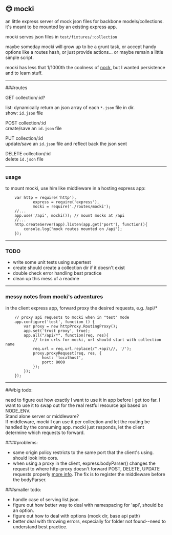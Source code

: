 ## 😌  mocki
an little express server of mock json files for backbone models/collections. it's meant to be mounted by an existing
express app.

mocki serves json files in `test/fixtures/:collection`  

maybe someday mocki will grow up to be a grunt task, or accept handy options like a routes hash, or just provide actions...  or maybe remain a little simple script. 

mocki has less that 1/1000th the coolness of [nock](https://github.com/flatiron/nock), but I wanted persistence and to learn stuff. 

---------------

###routes

GET collection/:id?  

list: dynamically return an json array of each `*.json` file in dir.  
show: `id.json` file

POST collection/:id  
create/save an `id.json` file

PUT collection/:id  
update/save an `id.json` file and reflect back the json sent
	
DELETE collection/:id  
delete `id.json` file


---------------

### usage

to mount mocki, use him like middleware in a hosting express app:

		var http = require('http'),
				express = require('express'),
				mocki = require('./routes/mocki');
		//...
		app.use('/api', mocki()); // mount mocks at /api
		//...
		http.createServer(app).listen(app.get('port'), function(){
			console.log("mock routes mounted on /api");
		});

-----------------
### TODO

- write some unit tests using supertest
- create should create a collection dir if it doesn't exist
- double check error handling best practice
- clean up this mess of a readme

-----------------

### messy notes from mocki's adventures

in the client express app, forward proxy the desired requests, e.g. /api/*
		
		// proxy api requests to mocki when in "test" mode
		app.configure('test', function () {	
			var proxy = new httpProxy.RoutingProxy();
			app.set('trust proxy', true);
			app.all("/api/*", function(req, res){
				// trim urls for mocki, url should start with collection name
				req.url = req.url.replace(/^.+api\//, '/');
				proxy.proxyRequest(req, res, {
					host: 'localhost',
					port: 8000
				});
			});
		});


---------------

###big todo:

need to figure out how exactly I want to use it in app before I get too far. 
 I want to use it to swap out for the real restful resource api based on NODE_ENV.  
 Stand alone server or middleware?  
 If middleware, mocki I can use it per collection and let the routing be handled by the consuming app. mocki just responds, let the client determine which requests to forward.

####problems:

- same origin policy restricts to the same port that the client's using. should look into cors.
- when using a proxy in the client, express.bodyParser() changes the request to where http-proxy doesn't forward POST, DELETE, UPDATE requests properly [more info](https://github.com/nodejitsu/node-http-proxy/issues/180). The fix is to register the middleware before the bodyParser.

###smaller todo: 

- handle case of serving list.json.
- figure out how better way to deal with namespacing for 'api', should be an option.
- figure out how to deal with options (mock dir, base api path)
- better deal with throwing errors, especially for folder not found--need to understand best practice.